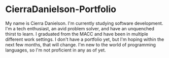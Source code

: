# CierraDanielson-Portfolio
My name is Cierra Danielson. I'm currently studying software development. I'm a tech enthusiast, an avid problem solver, and have an unquenched thirst to learn.
I graduated from the MACC and have been in multiple different work settings.
I don't have a portfolio yet, but I'm hoping within the next few months, that will change. 
I'm new to the world of programming languages, so I'm not proficient in any as of yet.

